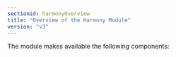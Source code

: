 ```yaml
---
sectionid: harmonyOverview
title: "Overview of the Harmony Module"
version: "v3"
---
```


The module makes available the following components:

